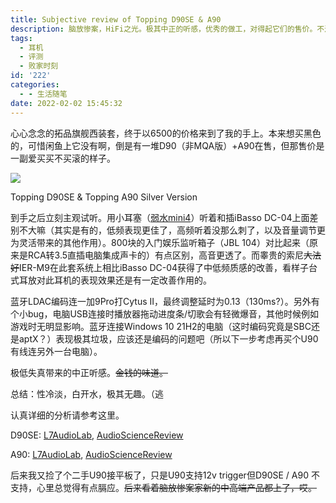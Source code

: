 ```yaml
---
title: Subjective review of Topping D90SE & A90
description: 脑放惨案，HiFi之光。极其中正的听感，优秀的做工，对得起它们的售价。不过学生还是尽量绕道吧，不要像我这样吃土玩HiFi。
tags:
  - 耳机
  - 评测
  - 败家时刻
id: '222'
categories:
  - - 生活随笔
date: 2022-02-02 15:45:32
---
```

心心念念的拓品旗舰西装套，终于以6500的价格来到了我的手上。本来想买黑色的，可惜闲鱼上它没有啊，倒是有一堆D90（非MQA版）+A90在售，但那售价是一副爱买买不买滚的样子。

![](/images/IMG20220119190355.jpg)

Topping D90SE & Topping A90 Silver Version

到手之后立刻主观试听。用小耳塞（[弱水mini4](https://fatshibainu.me/rose_mini4 "弱水mini4")）听着和插iBasso DC-04上面差别不大嘛（其实是有的，低频表现更佳了，高频听着没那么刺了，以及音量调节更为灵活带来的其他作用）。800块的入门娱乐监听箱子（JBL 104）对比起来（原来是RCA转3.5直插电脑集成声卡的）有点区别，高音更透了。而睾贵的索尼~~大法好~~IER-M9在此套系统上相比iBasso DC-04获得了中低频质感的改善，看样子台式耳放对此耳机的表现效果还是有一定改善作用的。

蓝牙LDAC编码连一加9Pro打Cytus Ⅱ，最终调整延时为0.13（130ms?）。另外有个小bug，电脑USB连接时播放器拖动进度条/切歌会有轻微爆音，其他时候例如游戏时无明显影响。蓝牙连接Windows 10 21H2的电脑（这时编码究竟是SBC还是aptX？）表现极其垃圾，应该还是编码的问题吧（所以下一步考虑再买个U90有线连另外一台电脑）。

极低失真带来的中正听感。~~金钱的味道。~~

总结：性冷淡，白开水，极其无趣。（逃

认真详细的分析请参考这里。

D90SE: [L7AudioLab](https://www.l7audiolab.com/f/topping-d90se-dac-prototype/ "L7AudioLab"), [AudioScienceReview](https://www.audiosciencereview.com/forum/index.php?threads/topping-d90se-review-balanced-dac.24235/ "AudioScienceReview")

A90: [L7AudioLab](https://www.l7audiolab.com/f/measurement-of-topping-a90-headphone-amp/ "L7AudioLab"), [AudioScienceReview](https://www.audiosciencereview.com/forum/index.php?threads/topping-a90-headphone-amplifier-review.13592/ "AudioScienceReview")

后来我又捡了个二手U90接平板了，只是U90支持12v trigger但D90SE / A90 不支持，心里总觉得有点膈应。~~后来看着脑放惨案家新的中高端产品都上了，哎。~~
